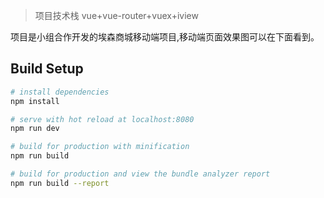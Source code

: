 > 项目技术栈 vue+vue-router+vuex+iview

项目是小组合作开发的埃森商城移动端项目,移动端页面效果图可以在下面看到。

## Build Setup

``` bash
# install dependencies
npm install

# serve with hot reload at localhost:8080
npm run dev

# build for production with minification
npm run build

# build for production and view the bundle analyzer report
npm run build --report
```


